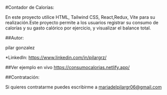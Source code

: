 #Contador de Calorías: 

En este proyecto utilice HTML, Tailwind CSS, React,Redux, Vite para su realización.Este proyecto permite a los usuarios registrar su consumo de calorías y su gasto calórico por ejercicio, y visualizar el balance total.

##Autor:

pilar gonzalez

*LinkedIn:
https://www.linkedin.com/in/pilargrz/


##Ver ejemplo en vivo https://consumocalorias.netlify.app/


##Contratación:

Si quieres contratarme puedes escribirme a mariadelpilargr06@gmail.com
